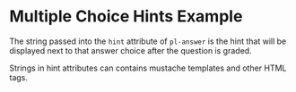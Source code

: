 # Multiple Choice Hints Example

The string passed into the `hint` attribute of `pl-answer` is the hint that will be displayed next to that answer choice after the question is graded.

Strings in hint attributes can contains mustache templates and other HTML tags.

